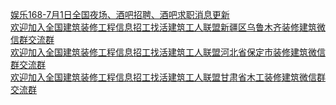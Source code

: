   
[娱乐168-7月1日全国夜场、酒吧招聘、酒吧求职消息更新](http://www.dianyue.me/archives/243/essqr18yxmo02i6z/)  
[欢迎加入全国建筑装修工程信息招工找活建筑工人联盟新疆区乌鲁木齐装修建筑微信群交流群](http://www.dianyue.me/archives/482/z1b9vd0aywzl0jtq/)  
[欢迎加入全国建筑装修工程信息招工找活建筑工人联盟河北省保定市装修建筑微信群交流群](http://www.dianyue.me/archives/491/q61obv17lc9hibfk/)  
[欢迎加入全国建筑装修工程信息招工找活建筑工人联盟甘肃省木工装修建筑微信群交流群](http://www.dianyue.me/archives/540/41n16chitlkj0hao/)